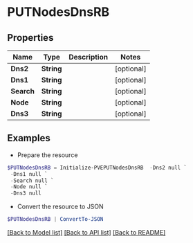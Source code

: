 # PUTNodesDnsRB
## Properties

Name | Type | Description | Notes
------------ | ------------- | ------------- | -------------
**Dns2** | **String** |  | [optional] 
**Dns1** | **String** |  | [optional] 
**Search** | **String** |  | [optional] 
**Node** | **String** |  | [optional] 
**Dns3** | **String** |  | [optional] 

## Examples

- Prepare the resource
```powershell
$PUTNodesDnsRB = Initialize-PVEPUTNodesDnsRB  -Dns2 null `
 -Dns1 null `
 -Search null `
 -Node null `
 -Dns3 null
```

- Convert the resource to JSON
```powershell
$PUTNodesDnsRB | ConvertTo-JSON
```

[[Back to Model list]](../README.md#documentation-for-models) [[Back to API list]](../README.md#documentation-for-api-endpoints) [[Back to README]](../README.md)

